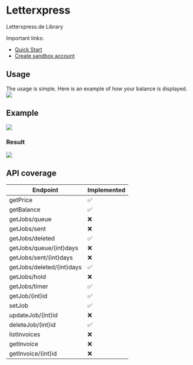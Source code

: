 # Letterxpress
Letterxpress.de Library

Important links:
* [Quick Start](https://github.com/codeastronauts/Letterxpress/wiki/Quick-Start)
* [Create sandbox account](https://sandbox.letterxpress.de/anmelden/)

## Usage
The usage is simple. Here is an example of how your balance is displayed.  
![](https://i.imgur.com/lm4T1Wa.png)

## Example
![](https://i.imgur.com/ugtybKL.png)
### Result
![](https://i.imgur.com/19krPSp.png)

## API coverage
| Endpoint   | Implemented |
|------------|-------------|
| getPrice   | ✅           |
| getBalance | ✅           |
| getJobs/queue | ❌           |
| getJobs/sent | ❌           |
| getJobs/deleted | ✅           |
| getJobs/queue/(int)days | ❌           |
| getJobs/sent/(int)days | ❌           |
| getJobs/deleted/(int)days | ✅           |
| getJobs/hold | ❌           |
| getJobs/timer | ✅           |
| getJob/(int)id | ✅           |
| setJob | ✅           |
| updateJob/(int)id | ❌           |
| deleteJob/(int)id | ✅           |
| listInvoices | ❌           |
| getInvoice | ❌           |
| getInvoice/(int)id | ❌           |